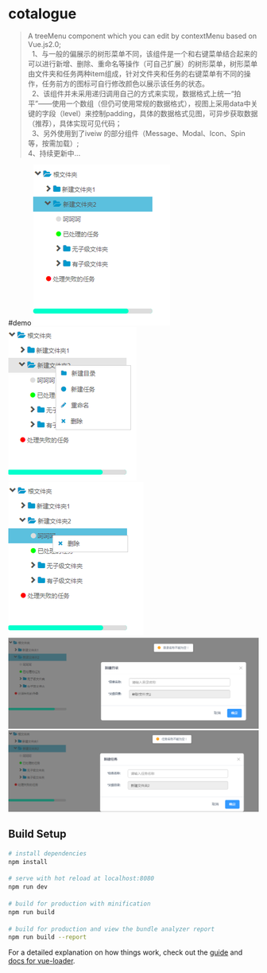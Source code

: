 # cotalogue

> A treeMenu component which you can edit by contextMenu based on Vue.js2.0; <br/>   
> 1、与一般的偏展示的树形菜单不同，该组件是一个和右键菜单结合起来的可以进行新增、删除、重命名等操作（可自己扩展）的树形菜单，树形菜单由文件夹和任务两种item组成，针对文件夹和任务的右键菜单有不同的操作，任务前方的图标可自行修改颜色以展示该任务的状态。<br/>   
> 2、该组件并未采用递归调用自己的方式来实现，数据格式上统一“拍平”——使用一个数组（但仍可使用常规的数据格式），视图上采用data中关键的字段（level）来控制padding，具体的数据格式见图，可异步获取数据（推荐），具体实现可见代码；<br/>   
> 3、另外使用到了iveiw 的部分组件（Message、Modal、Icon、Spin等，按需加载）; <br/> 
> 4、持续更新中...

#demo
![image](https://github.com/ExcellentJR/editable-treemenu/blob/master/static/lib/img/wholeView.png) <br/> 
![image](https://github.com/ExcellentJR/editable-treemenu/blob/master/static/lib/img/folderContextMenu.png)
![image](https://github.com/ExcellentJR/editable-treemenu/blob/master/static/lib/img/taskContextMenu.png) <br/> 
![image](https://github.com/ExcellentJR/editable-treemenu/blob/master/static/lib/img/createNewFolder.png)
![image](https://github.com/ExcellentJR/editable-treemenu/blob/master/static/lib/img/createNewTask.png)


## Build Setup

``` bash
# install dependencies
npm install

# serve with hot reload at localhost:8080
npm run dev

# build for production with minification
npm run build

# build for production and view the bundle analyzer report
npm run build --report
```

For a detailed explanation on how things work, check out the [guide](http://vuejs-templates.github.io/webpack/) and [docs for vue-loader](http://vuejs.github.io/vue-loader).
